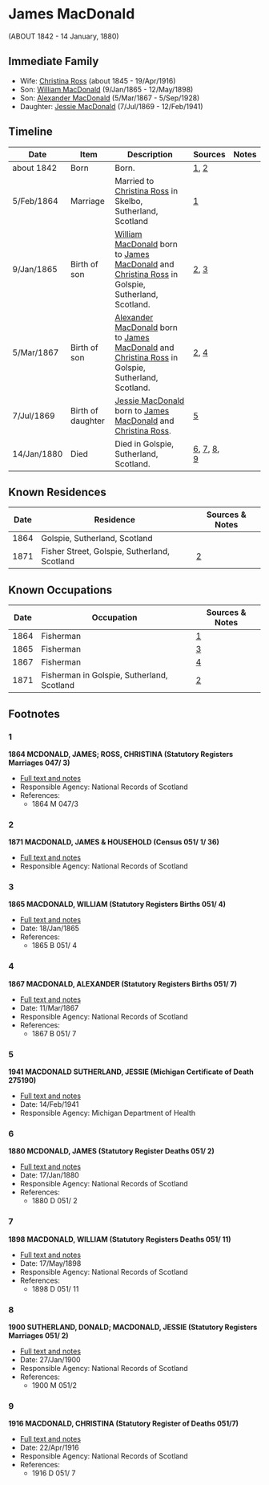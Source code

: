 ﻿---
layout: person
subject_key: i74881641
permalink: /people/i74881641
---

# James MacDonald
(ABOUT 1842 - 14 January, 1880)

## Immediate Family

* Wife: [Christina Ross](./@81183416@-christina-ross-b1845-d1916-4-19.md) (about 1845 - 19/Apr/1916)
* Son: [William MacDonald](./@76505641@-william-macdonald-b1865-1-9-d1898-5-12.md) (9/Jan/1865 - 12/May/1898)
* Son: [Alexander MacDonald](./@81905126@-alexander-macdonald-b1867-3-5-d1928-9-5.md) (5/Mar/1867 - 5/Sep/1928)
* Daughter: [Jessie MacDonald](./@97412403@-jessie-macdonald-b1869-7-7-d1941-2-12.md) (7/Jul/1869 - 12/Feb/1941)

## Timeline

Date | Item | Description | Sources | Notes
---|---|---|---|---
about 1842 | Born | Born. | [1](#1), [2](#2) | 
5/Feb/1864 | Marriage | Married to [Christina Ross](./@81183416@-christina-ross-b1845-d1916-4-19.md) in Skelbo, Sutherland, Scotland | [1](#1) | 
9/Jan/1865 | Birth of son | [William MacDonald](./@76505641@-william-macdonald-b1865-1-9-d1898-5-12.md) born to [James MacDonald](./@74881641@-james-macdonald-b1842-d1880-1-14.md) and [Christina Ross](./@81183416@-christina-ross-b1845-d1916-4-19.md) in Golspie, Sutherland, Scotland. | [2](#2), [3](#3) | 
5/Mar/1867 | Birth of son | [Alexander MacDonald](./@81905126@-alexander-macdonald-b1867-3-5-d1928-9-5.md) born to [James MacDonald](./@74881641@-james-macdonald-b1842-d1880-1-14.md) and [Christina Ross](./@81183416@-christina-ross-b1845-d1916-4-19.md) in Golspie, Sutherland, Scotland. | [2](#2), [4](#4) | 
7/Jul/1869 | Birth of daughter | [Jessie MacDonald](./@97412403@-jessie-macdonald-b1869-7-7-d1941-2-12.md) born to [James MacDonald](./@74881641@-james-macdonald-b1842-d1880-1-14.md) and [Christina Ross](./@81183416@-christina-ross-b1845-d1916-4-19.md). | [5](#5) | 
14/Jan/1880 | Died | Died in Golspie, Sutherland, Scotland. | [6](#6), [7](#7), [8](#8), [9](#9) | 

## Known Residences

Date | Residence | Sources & Notes
---|---|---
1864 | Golspie, Sutherland, Scotland | 
1871 | Fisher Street, Golspie, Sutherland, Scotland | [2](#2)

## Known Occupations

Date | Occupation | Sources & Notes
---|---|---
1864 | Fisherman | [1](#1)
1865 | Fisherman | [3](#3)
1867 | Fisherman | [4](#4)
1871 | Fisherman in Golspie, Sutherland, Scotland | [2](#2)

## Footnotes

### 1

**1864 MCDONALD, JAMES; ROSS, CHRISTINA (Statutory Registers Marriages 047/ 3)**

* [Full text and notes](../sources/@91738168@-1864-mcdonald,-james;-ross,-christina-statutory-registers-marriages-047-3-.md)
* Responsible Agency: National Records of Scotland
* References: 
  * 1864 M 047/3

### 2

**1871 MACDONALD, JAMES & HOUSEHOLD (Census 051/ 1/ 36)**

* [Full text and notes](../sources/@96734475@-1871-macdonald,-james-&-household-census-051-1-36-.md)
* Responsible Agency: National Records of Scotland

### 3

**1865 MACDONALD, WILLIAM (Statutory Registers Births 051/ 4)**

* [Full text and notes](../sources/@25774982@-1865-macdonald,-william-statutory-registers-births-051-4-.md)
* Date: 18/Jan/1865
* References: 
  * 1865 B 051/ 4

### 4

**1867 MACDONALD, ALEXANDER (Statutory Registers Births 051/ 7)**

* [Full text and notes](../sources/@48648969@-1867-macdonald,-alexander-statutory-registers-births-051-7-.md)
* Date: 11/Mar/1867
* Responsible Agency: National Records of Scotland
* References: 
  * 1867 B 051/ 7

### 5

**1941 MACDONALD SUTHERLAND, JESSIE (Michigan Certificate of Death 275190)**

* [Full text and notes](../sources/@86293040@-1941-macdonald-sutherland,-jessie-michigan-certificate-of-death-275190-.md)
* Date: 14/Feb/1941
* Responsible Agency: Michigan Department of Health

### 6

**1880 MCDONALD, JAMES (Statutory Register Deaths 051/ 2)**

* [Full text and notes](../sources/@84348255@-1880-mcdonald,-james-statutory-register-deaths-051-2-.md)
* Date: 17/Jan/1880
* Responsible Agency: National Records of Scotland
* References: 
  * 1880 D 051/ 2

### 7

**1898 MACDONALD, WILLIAM (Statutory Registers Deaths 051/ 11)**

* [Full text and notes](../sources/@52105688@-1898-macdonald,-william-statutory-registers-deaths-051-11-.md)
* Date: 17/May/1898
* Responsible Agency: National Records of Scotland
* References: 
  * 1898 D 051/ 11

### 8

**1900 SUTHERLAND, DONALD; MACDONALD, JESSIE (Statutory Registers Marriages 051/ 2)**

* [Full text and notes](../sources/@1130864@-1900-sutherland,-donald;-macdonald,-jessie-statutory-registers-marriages-051-2-.md)
* Date: 27/Jan/1900
* Responsible Agency: National Records of Scotland
* References: 
  * 1900 M 051/2

### 9

**1916 MACDONALD, CHRISTINA (Statutory Register of Deaths 051/7)**

* [Full text and notes](../sources/@80791412@-1916-macdonald,-christina-statutory-register-of-deaths-051-7-.md)
* Date: 22/Apr/1916
* Responsible Agency: National Records of Scotland
* References: 
  * 1916 D 051/ 7

